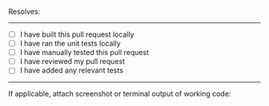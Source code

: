 Resolves: 

---

- [ ] I have built this pull request locally
- [ ] I have ran the unit tests locally
- [ ] I have manually tested this pull request
- [ ] I have reviewed my pull request
- [ ] I have added any relevant tests

---

If applicable, attach screenshot or terminal output of working code:
